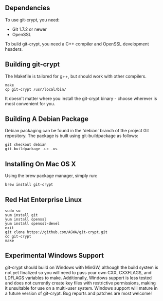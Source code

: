 Dependencies
------------

To use git-crypt, you need:

*   Git 1.7.2 or newer
*   OpenSSL

To build git-crypt, you need a C++ compiler and OpenSSL development
headers.


Building git-crypt
------------------

The Makefile is tailored for g++, but should work with other compilers.

    make
    cp git-crypt /usr/local/bin/

It doesn't matter where you install the git-crypt binary - choose
wherever is most convenient for you.


Building A Debian Package
-------------------------

Debian packaging can be found in the 'debian' branch of the project Git
repository.  The package is built using git-buildpackage as follows:

    git checkout debian
    git-buildpackage -uc -us


Installing On Mac OS X
----------------------

Using the brew package manager, simply run:

    brew install git-crypt

Red Hat Enterprise Linux
------------------------


    sudo su
    yum install git
    yum install openssl
    yum install openssl-devel
    exit
    git clone https://github.com/AGWA/git-crypt.git
    cd git-crypt
    make
    

Experimental Windows Support
----------------------------

git-crypt should build on Windows with MinGW, although the build system
is not yet finalized so you will need to pass your own CXX, CXXFLAGS, and
LDFLAGS variables to make.  Additionally, Windows support is less tested
and does not currently create key files with restrictive permissions,
making it unsuitable for use on a multi-user system.  Windows support
will mature in a future version of git-crypt.  Bug reports and patches
are most welcome!
